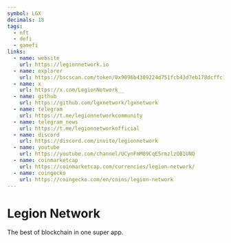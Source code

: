 ```yaml
---
symbol: LGX
decimals: 18
tags:
  - nft
  - defi
  - gamefi
links:
  - name: website
    url: https://legionnetwork.io
  - name: explorer
    url: https://bscscan.com/token/0x9096b4309224d751fcb43d7eb178dcffc122ad15
  - name: x
    url: https://x.com/LegionNetwork__
  - name: github
    url: https://github.com/lgxnetwork/lgxnetwork
  - name: telegram
    url: https://t.me/legionnetworkcommunity
  - name: telegram_news
    url: https://t.me/legionnetworkofficial
  - name: discord
    url: https://discord.com/invite/legionnetwork
  - name: youtube
    url: https://youtube.com/channel/UCynFmM09CqE5rmzlzOB1UNQ
  - name: coinmarketcap
    url: https://coinmarketcap.com/currencies/legion-network/
  - name: coingecko
    url: https://coingecko.com/en/coins/legion-network
---
```


# Legion Network

The best of blockchain in one super app.
